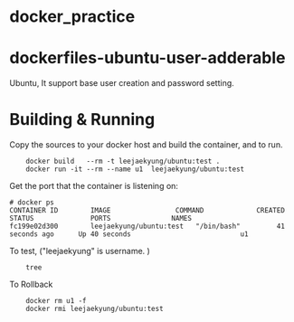 # docker_practice

# dockerfiles-ubuntu-user-adderable
Ubuntu, It support base user creation and password setting.

# Building & Running

Copy the sources to your docker host and build the container, and to run.
```
	docker build   --rm -t leejaekyung/ubuntu:test .
	docker run -it --rm --name u1  leejaekyung/ubuntu:test
```
Get the port that the container is listening on:

```
# docker ps
CONTAINER ID        IMAGE                COMMAND             CREATED             STATUS              PORTS               NAMES
fc199e02d300        leejaekyung/ubuntu:test   "/bin/bash"         41 seconds ago      Up 40 seconds                           u1
```

To test, ("leejaekyung" is username. )
```
	tree
```
To Rollback
```
    docker rm u1 -f
    docker rmi leejaekyung/ubuntu:test
```
